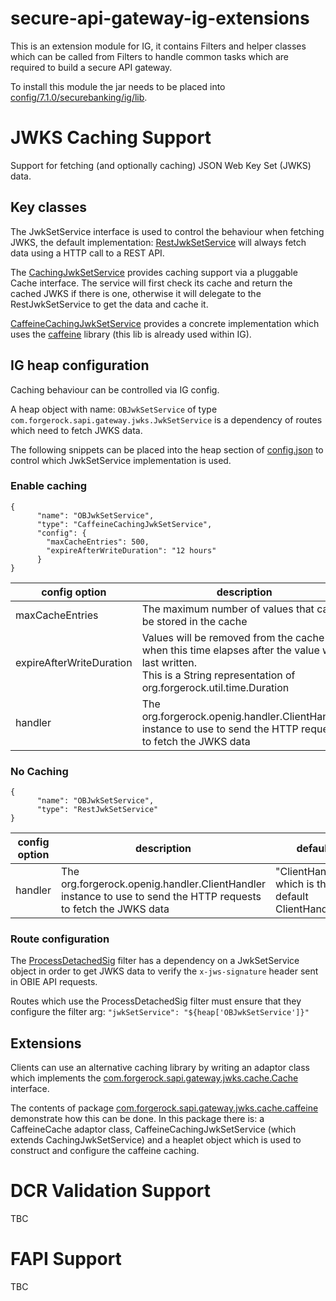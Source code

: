 # secure-api-gateway-ig-extensions
This is an extension module for IG, it contains Filters and helper classes which can be called from Filters to handle
common tasks which are required to build a secure API gateway.

To install this module the jar needs to be placed into [config/7.1.0/securebanking/ig/lib](../config/7.1.0/securebanking/ig/lib).

# JWKS Caching Support
Support for fetching (and optionally caching) JSON Web Key Set (JWKS) data.

## Key classes
The JwkSetService interface is used to control the behaviour when fetching JWKS, the default implementation: [RestJwkSetService](src/main/java/com/forgerock/sapi/gateway/jwks/RestJwkSetService.java) will always fetch data using a HTTP call to a REST API.

The [CachingJwkSetService](src/main/java/com/forgerock/sapi/gateway/jwks/cache/CachingJwkSetService.java) provides caching support via a pluggable Cache interface. The service will first check its cache and return the cached JWKS if there is one, otherwise it will delegate to the RestJwkSetService to get the data and cache it.

[CaffeineCachingJwkSetService](src/main/java/com/forgerock/sapi/gateway/jwks/cache/caffeine/CaffeineCachingJwkSetService.java) provides a concrete implementation which uses the [caffeine](https://github.com/ben-manes/caffeine) library (this lib is already used within IG).

## IG heap configuration
Caching behaviour can be controlled via IG config.

A heap object with name: `OBJwkSetService` of type `com.forgerock.sapi.gateway.jwks.JwkSetService` is a dependency of routes which need to fetch JWKS data.

The following snippets can be placed into the heap section of [config.json](../config/7.1.0/securebanking/ig/config/prod/config/config.json) to control which JwkSetService implementation is used.

### Enable caching
```
{
      "name": "OBJwkSetService",
      "type": "CaffeineCachingJwkSetService",
      "config": {
        "maxCacheEntries": 500,
        "expireAfterWriteDuration": "12 hours"
      }
}
```

| config option            | description                                                                                                                                                            | default                                                |
|--------------------------|------------------------------------------------------------------------------------------------------------------------------------------------------------------------|--------------------------------------------------------|
| maxCacheEntries          | The maximum number of values that can be stored in the cache                                                                                                           | 100                                                    |
| expireAfterWriteDuration | Values will be removed from the cache when this time elapses after the value was last written.<br/>This is a String representation of org.forgerock.util.time.Duration | "5 minutes"                                            |
| handler                  | The org.forgerock.openig.handler.ClientHandler instance to use to send the HTTP requests to fetch the JWKS data                                                        | "ClientHandler", which is the default IG ClientHandler |

### No Caching
```
{
      "name": "OBJwkSetService",
      "type": "RestJwkSetService"
}
```

| config option | description                                                                                                                                        | default                                             |
|---------------|----------------------------------------------------------------------------------------------------------------------------------------------------|-----------------------------------------------------|
| handler       | The org.forgerock.openig.handler.ClientHandler instance to use to send the HTTP requests to fetch the JWKS data                                    | "ClientHandler", which is the default ClientHandler |

### Route configuration
The [ProcessDetachedSig](../config/7.1.0/securebanking/ig/scripts/groovy/ProcessDetachedSig.groovy) filter has a dependency on a JwkSetService object in order to get JWKS data to verify the `x-jws-signature` header sent in OBIE API requests. 

Routes which use the ProcessDetachedSig filter must ensure that they configure the filter arg: `"jwkSetService": "${heap['OBJwkSetService']}"`

## Extensions
Clients can use an alternative caching library by writing an adaptor class which implements the [com.forgerock.sapi.gateway.jwks.cache.Cache](src/main/java/com/forgerock/sapi/gateway/jwks/cache/Cache.java) interface. 

The contents of package [com.forgerock.sapi.gateway.jwks.cache.caffeine](src/main/java/com/forgerock/sapi/gateway/jwks/cache/caffeine/) demonstrate how this can be done. In this package there is: a CaffeineCache adaptor class, CaffeineCachingJwkSetService (which extends CachingJwkSetService) and a heaplet object which is used to construct and configure the caffeine caching. 

# DCR Validation Support
TBC

# FAPI Support
TBC
